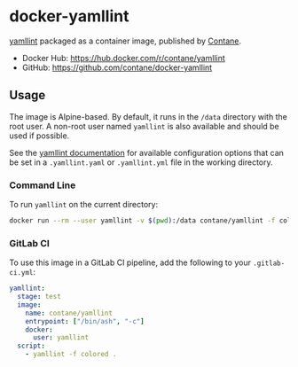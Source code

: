 # docker-yamllint

[yamllint](https://github.com/adrienverge/yamllint) packaged as a container
image, published by [Contane](https://contane.net).

- Docker Hub: https://hub.docker.com/r/contane/yamllint
- GitHub: https://github.com/contane/docker-yamllint

## Usage

The image is Alpine-based. By default, it runs in the `/data` directory with
the root user. A non-root user named `yamllint` is also available and should
be used if possible.

See the [yamllint documentation](https://yamllint.readthedocs.io/en/stable/configuration.html)
for available configuration options that can be set in a `.yamllint.yaml` or
`.yamllint.yml` file in the working directory.

### Command Line

To run `yamllint` on the current directory:

```sh
docker run --rm --user yamllint -v $(pwd):/data contane/yamllint -f colored .
```

### GitLab CI

To use this image in a GitLab CI pipeline, add the following to your `.gitlab-ci.yml`:

```yaml
yamllint:
  stage: test
  image:
    name: contane/yamllint
    entrypoint: ["/bin/ash", "-c"]
    docker:
      user: yamllint
  script:
    - yamllint -f colored .
```
